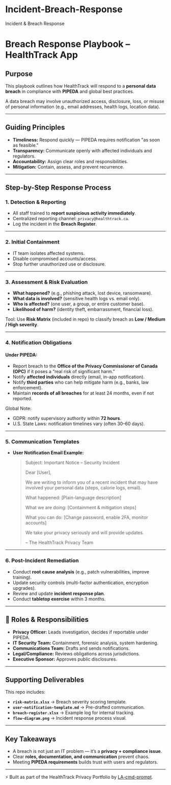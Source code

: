 # Incident-Breach-Response
Incident &amp; Breach Response
# Breach Response Playbook – HealthTrack App

##  Purpose
This playbook outlines how HealthTrack will respond to a **personal data breach** in compliance with **PIPEDA** and global best practices.  

A data breach may involve unauthorized access, disclosure, loss, or misuse of personal information (e.g., email addresses, health logs, location data).

---

##  Guiding Principles
- **Timeliness:** Respond quickly — PIPEDA requires notification "as soon as feasible."  
- **Transparency:** Communicate openly with affected individuals and regulators.  
- **Accountability:** Assign clear roles and responsibilities.  
- **Mitigation:** Contain, assess, and prevent recurrence.  

---

##  Step-by-Step Response Process

### 1. Detection & Reporting
- All staff trained to **report suspicious activity immediately**.  
- Centralized reporting channel: `privacy@healthtrack.ca`.  
- Log the incident in the **Breach Register**.  

---

### 2. Initial Containment
- IT team isolates affected systems.  
- Disable compromised accounts/access.  
- Stop further unauthorized use or disclosure.  

---

### 3. Assessment & Risk Evaluation
- **What happened?** (e.g., phishing attack, lost device, ransomware).  
- **What data is involved?** (sensitive health logs vs. email only).  
- **Who is affected?** (one user, a group, or entire customer base).  
- **Likelihood of harm?** (identity theft, embarrassment, financial loss).  

 Tool: Use **Risk Matrix** (included in repo) to classify breach as **Low / Medium / High severity**.  

---

### 4. Notification Obligations
#### Under PIPEDA:
- Report breach to the **Office of the Privacy Commissioner of Canada (OPC)** if it poses a “real risk of significant harm.”  
- Notify **affected individuals** directly (email, in-app notification).  
- Notify **third parties** who can help mitigate harm (e.g., banks, law enforcement).  
- Maintain **records of all breaches** for at least 24 months, even if not reported.  

 Global Note:  
- GDPR: notify supervisory authority within **72 hours**.  
- U.S. State Laws: notification timelines vary (often 30–60 days).  

---

### 5. Communication Templates
- **User Notification Email Example:**  

  > Subject: Important Notice – Security Incident  
  >  
  > Dear [User],  
  >  
  > We are writing to inform you of a recent incident that may have involved your personal data (steps, calorie logs, email).  
  >  
  > What happened: [Plain-language description]  
  >  
  > What we are doing: [Containment & mitigation steps]  
  >  
  > What you can do: [Change password, enable 2FA, monitor accounts]  
  >  
  > We take your privacy seriously and will provide updates.  
  >  
  > – The HealthTrack Privacy Team  

---

### 6. Post-Incident Remediation
- Conduct **root cause analysis** (e.g., patch vulnerabilities, improve training).  
- Update security controls (multi-factor authentication, encryption upgrades).  
- Review and update **incident response plan**.  
- Conduct **tabletop exercise** within 3 months.  

---

## 👥 Roles & Responsibilities
- **Privacy Officer:** Leads investigation, decides if reportable under PIPEDA.  
- **IT Security Team:** Containment, forensic analysis, system hardening.  
- **Communications Team:** Drafts and sends notifications.  
- **Legal/Compliance:** Reviews obligations across jurisdictions.  
- **Executive Sponsor:** Approves public disclosures.  

---

##  Supporting Deliverables
This repo includes:  
- **`risk-matrix.xlsx`** → Breach severity scoring template.  
- **`user-notification-template.md`** → Pre-drafted communication.  
- **`breach-register.xlsx`** → Example log for internal tracking.  
- **`flow-diagram.png`** → Incident response process visual.  

---

##  Key Takeaways
- A breach is not just an IT problem — it’s a **privacy + compliance issue**.  
- Clear **roles, documentation, and communication** prevent chaos.  
- Meeting **PIPEDA requirements** builds trust with users and regulators.  

---

⚡ Built as part of the HealthTrack Privacy Portfolio by [LA-cmd-prompt](https://github.com/LA-cmd-prompt).
